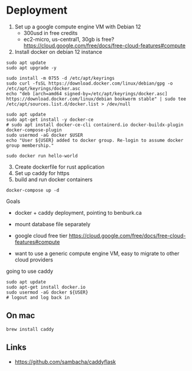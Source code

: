 # Deployment

1. Set up a google compute engine VM with Debian 12
    - 300usd in free credits
    - ec2-micro, us-central1, 30gb is free? https://cloud.google.com/free/docs/free-cloud-features#compute
2. Install docker on debian 12 instance


```shell
sudo apt update
sudo apt upgrade -y

sudo install -m 0755 -d /etc/apt/keyrings
sudo curl -fsSL https://download.docker.com/linux/debian/gpg -o /etc/apt/keyrings/docker.asc
echo "deb [arch=amd64 signed-by=/etc/apt/keyrings/docker.asc] https://download.docker.com/linux/debian bookworm stable" | sudo tee /etc/apt/sources.list.d/docker.list > /dev/null

sudo apt update
sudo apt-get install -y docker-ce
# sudo apt install docker-ce-cli containerd.io docker-buildx-plugin docker-compose-plugin
sudo usermod -aG docker $USER
echo "User ${USER} added to docker group. Re-login to assume docker group membership."

sudo docker run hello-world
```

3. Create dockerfile for rust application
4. Set up caddy for https
5. build and run docker containers

```shell
docker-compose up -d
```



Goals
- docker + caddy deployment, pointing to benburk.ca
- mount database file separately


- google cloud free tier https://cloud.google.com/free/docs/free-cloud-features#compute
- want to use a generic compute engine VM, easy to migrate to other cloud providers

going to use caddy

```shell
sudo apt update
sudo apt-get install docker.io
sudo usermod -aG docker ${USER}
# logout and log back in
```


## On mac

```shell
brew install caddy
```


## Links

- https://github.com/sambacha/caddyflask